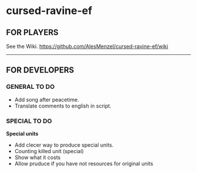 # cursed-ravine-ef
## FOR PLAYERS
See the Wiki.
https://github.com/AlesMenzel/cursed-ravine-ef/wiki

***
## FOR DEVELOPERS

### GENERAL TO DO
* Add song after peacetime.
* Translate comments to english in script.

### SPECIAL TO DO

**Special units**
* Add clecer way to produce special units.
* Counting killed unit (special)
* Show what it costs
* Allow pruduce if you have not resources for original units
